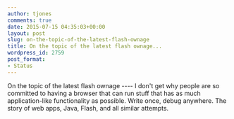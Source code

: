 ```yaml
---
author: tjones
comments: true
date: 2015-07-15 04:35:03+00:00
layout: post
slug: on-the-topic-of-the-latest-flash-ownage
title: On the topic of the latest flash ownage...
wordpress_id: 2759
post_format:
- Status
---
```


On the topic of the latest flash ownage ---- I don't get why people are so committed to having a browser that can run stuff that has as much application-like functionality as possible. Write once, debug anywhere. The story of web apps, Java, Flash, and all similar attempts.
